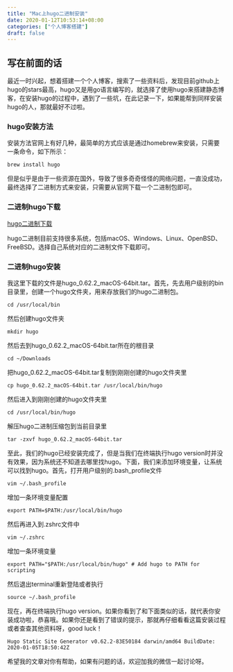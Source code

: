 ```yaml
---
title: "Mac上hugo二进制安装"
date: 2020-01-12T10:53:14+08:00
categories: ["个人博客搭建"]
draft: false
---
```


## 写在前面的话

最近一时兴起，想着搭建一个个人博客，搜索了一些资料后，发现目前github上hugo的stars最高，hugo又是用go语言编写的，就选择了使用hugo来搭建静态博客，在安装hugo的过程中，遇到了一些坑，在此记录一下，如果能帮到同样安装hugo的人，那就最好不过啦。

### hugo安装方法

安装方法官网上有好几种，最简单的方式应该是通过homebrew来安装，只需要一条命令，如下所示：

`brew install hugo`

但是似乎是由于一些资源在国外，导致了很多奇奇怪怪的网络问题，一直没成功，最终选择了二进制方式来安装，只需要从官网下载一个二进制包即可。

### 二进制hugo下载

[hugo二进制下载](https://github.com/gohugoio/hugo/releases)

hugo二进制目前支持很多系统，包括macOS、Windows、Linux、OpenBSD、FreeBSD。选择自己系统对应的二进制文件下载即可。

### 二进制hugo安装

我这里下载的文件是hugo_0.62.2_macOS-64bit.tar。首先，先去用户级别的bin目录里，创建一个hugo文件夹，用来存放我们的hugo二进制包。

`cd /usr/local/bin`

然后创建hugo文件夹

`mkdir hugo`

然后去到hugo_0.62.2_macOS-64bit.tar所在的根目录

`cd ~/Downloads`

把hugo_0.62.2_macOS-64bit.tar复制到刚刚创建的hugo文件夹里

`cp hugo_0.62.2_macOS-64bit.tar /usr/local/bin/hugo`

然后进入到刚刚创建的hugo文件夹里

`cd /usr/local/bin/hugo`

解压hugo二进制压缩包到当前目录里

`tar -zxvf hugo_0.62.2_macOS-64bit.tar`

至此，我们的hugo已经安装完成了，但是当我们在终端执行hugo version时并没有效果，因为系统还不知道去哪里找hugo。下面，我们来添加环境变量，让系统可以找到hugo。首先，打开用户级别的.bash_profile文件

`vim ~/.bash_profile`

增加一条环境变量配置

`export PATH=$PATH:/usr/local/bin/hugo`

然后再进入到.zshrc文件中

`vim ~/.zshrc`

增加一条环境变量

`export PATH="$PATH:/usr/local/bin/hugo" # Add hugo to PATH for scripting`

然后退出terminal重新登陆或者执行

`source ~/.bash_profile`

现在，再在终端执行hugo version。如果你看到了和下面类似的话，就代表你安装成功啦，恭喜哦。如果你还是看到了错误的提示，那就再仔细看看这篇安装过程或者查查其他资料呀，good luck！

`Hugo Static Site Generator v0.62.2-83E50184 darwin/amd64 BuildDate: 2020-01-05T18:50:42Z`

希望我的文章对你有帮助，如果有问题的话，欢迎加我的微信一起讨论呀。




